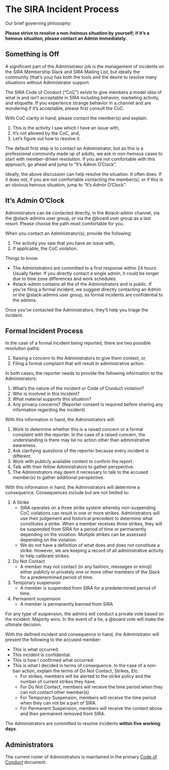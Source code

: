 # The SIRA Incident Process

Our brief governing philosophy: 

**Please strive to resolve a non-heinous situation by yourself; if it’s a heinous situation, please contact an Admin immediately.**

## Something is Off

A significant part of the Administrator job is the management of incidents on the SIRA Membership Slack and SIRA Mailing List, but ideally the community (that’s you) has both the tools and the desire to resolve many situations without Administrator support. 

The SIRA Code of Conduct (“CoC”) exists to give members a model idea of what is and isn’t acceptable in SIRA including behavior, marketing activity, and etiquette. If you experience strange behavior in a channel and are wondering if it’s acceptable, please first consult the CoC.

With CoC clarity in hand, please contact the member(s) and explain:

1. This is the activity I saw which I have an issue with,
2. It’s not allowed by the CoC, and,
3. Let’s figure out how to resolve it. 

The default first step is to contact an Administrator, but as this is a professional community made up of adults, we ask in non-heinous cases to start with member-driven resolution. If you are not comfortable with this approach, go ahead and jump to “It’s Admin O’Clock”.

Ideally, the above discussion can help resolve the situation. It often does. If it does not, if you are not comfortable contacting the member(s), or if this is an obvious heinous situation, jump to “It’s Admin O’Clock”.

## It’s Admin O’Clock

Administrators can be contacted directly, in the #slack-admin channel, via the @slack-admins user group, or via the @board user group as a last resort. Please choose the path most comfortable for you. 

When you contact an Administrator(s), provide the following:

1. The activity you saw that you have an issue with,
2. If applicable, the CoC violation.

Things to know:

* The Administrators are committed to a first response within 24 hours. Usually faster. If you directly contact a single admin, it could be longer due to time zone differences and work schedules. 
* #slack-admin contains all the of the Administrators and is public. If you're filing a formal incident, we suggest directly contacting an Admin or the @slack-admins user group, as formal incidents are confidential to the admins.

Once you’ve contacted the Administrators, they’ll help you triage the incident. 

## Formal Incident Process

In the case of a formal incident being reported, there are two possible resolution paths:

1. Raising a concern to the Administrators to give them context, or,
2. Filing a formal complaint that will result in administrative action.

In both cases, the reporter needs to provide the following information to the Administrators:

1. What’s the nature of the incident or Code of Conduct violation?
2. Who is involved in this incident?
3. What material supports this situation?
4. Any privacy concerns? (Reporter consent is required before sharing any information regarding the incident)

With this information in hand, the Administrators will: 

1. Work to determine whether this is a raised concern or a formal complaint with the reporter. In the case of a raised concern, the understanding is there may be no action other than administrative awareness.
2. Ask clarifying questions of the reporter because every incident is different.
3. Work with publicly available content to confirm the report.
4. Talk with their fellow Administrators to gather perspective.
5. The Administrators may deem it necessary to talk to the accused member(s) to gather additional perspective. 

With this information in hand, the Administrators will determine a consequence. Consequences include but are not limited to:

1. A Strike
    * SIRA operates on a three strike system whereby non-suspending CoC violations can result in one or more strikes. Administrators will use their judgement and historical precedent to determine what constitutes a strike. When a member receives three strikes, they will be suspended from SIRA for a period of time or permanently depending on the violation. Multiple strikes can be assessed depending on the violation. 
    * We do not have a definition of what does and does not constitute a strike. However, we are keeping a record of all administrative activity to help calibrate strikes. 
2. Do Not Contact
    * A member may not contact (in any fashion, messages or emoji) either publicly or privately one or more other members of the Slack for a predetermined period of time. 
3. Temporary suspension
    * A member is suspended from SIRA for a predetermined period of time.
4. Permanent suspension
    * A member is permanently banned from SIRA

For any type of suspension, the admins will conduct a private vote based on the incident. Majority wins. In the event of a tie, a @board vote will make the ultimate decision. 

With the defined incident and consequence in hand, the Administrator will present the following to the accused member: 

* This is what occurred.
* This incident is confidential. 
* This is how I confirmed what occurred.
* This is what I decided in terms of consequence. In the case of a non-ban action, explain the terms of Do Not Contact, Strikes, Etc. 
    * For strikes, members will be alerted to the strike policy and the number of current strikes they have.
    * For Do Not Contact, members will receive the time period when they can not contact other member(s)
    * For Temporary Suspension, members will receive the time period when they can not be a part of SIRA.
    * For Permanent Suspension, members will receive the content above and then permanent removed from SIRA.

The Administrators are committed to resolve incidents **within five working days**.

## Administrators

The current roster of Administrators is maintained in the primary [Code of Conduct](https://github.com/societyinforisk/documents-and-resources/blob/master/code-of-conduct.md) document.

